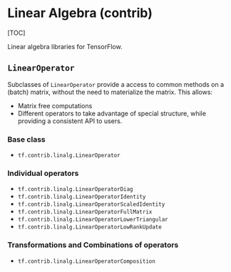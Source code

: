 # Linear Algebra (contrib)
[TOC]

Linear algebra libraries for TensorFlow.

## `LinearOperator`

Subclasses of `LinearOperator` provide a access to common methods on a
(batch) matrix, without the need to materialize the matrix.  This allows:

* Matrix free computations
* Different operators to take advantage of special structure, while providing a
  consistent API to users.

### Base class

*   `tf.contrib.linalg.LinearOperator`

### Individual operators

*   `tf.contrib.linalg.LinearOperatorDiag`
*   `tf.contrib.linalg.LinearOperatorIdentity`
*   `tf.contrib.linalg.LinearOperatorScaledIdentity`
*   `tf.contrib.linalg.LinearOperatorFullMatrix`
*   `tf.contrib.linalg.LinearOperatorLowerTriangular`
*   `tf.contrib.linalg.LinearOperatorLowRankUpdate`

### Transformations and Combinations of operators

*   `tf.contrib.linalg.LinearOperatorComposition`
